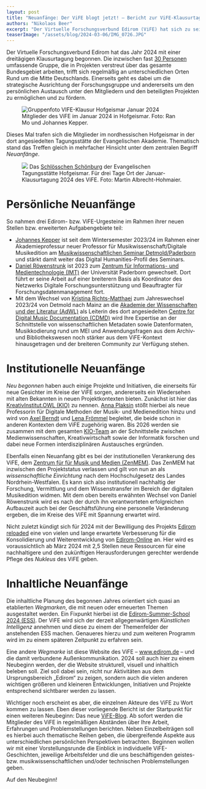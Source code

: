 ```yaml
---
layout: post
title: "Neuanfänge: Der ViFE blogt jetzt! – Bericht zur ViFE-Klausurtagung Ende Januar 2024"
authors: "Nikolaos Beer"
excerpt: "Der Virtuelle Forschungsverbund Edirom (ViFE) hat sich zu seiner regelmäßigen Klausurtagung getroffen. Diesmal fand das Treffen im Kontext personeller, institutioneller und inhaltlicher Neuanfänge statt. Dieser erste Blog-Beitrag des neuen ViFE-Blogs – ein Neuanfang – berichtet davon."
teaserImage: "/assets/blog/2024-03-06/IMG_0726.JPG"
---
```


Der Virtuelle Forschungsverbund Edirom hat das Jahr 2024 mit einer dreitägigen Klausurtagung begonnen. Die inzwischen fast [30 Personen](https://edirom.de/team.html "Das ViFE-Team") umfassende Gruppe, die in Projekten verstreut über das gesamte Bundesgebiet arbeiten, trifft sich regelmäßig an unterschiedlichen Orten Rund um die Mitte Deutschlands. Einerseits geht es dabei um die strategische Ausrichtung der Forschungsgruppe und andererseits um den persönlichen Austausch unter den Mitgliedern und den beteiligten Projekten zu ermöglichen und zu fördern.

<figure>
<img src="{{site.url}}/assets/blog/2024-03-06/IMG_1965.jpg" alt="Gruppenfoto VIFE-Klausur Hofgeismar Januar 2024"/>
<figurecaption>Mitglieder des ViFE im Januar 2024 in Hofgeismar. Foto: Ran Mo und Johannes Kepper.</figurecaption>
</figure>

Dieses Mal trafen sich die Mitglieder im nordhessischen Hofgeismar in der dort angesiedelten Tagungsstätte der Evangelischen Akademie. Thematisch stand das Treffen gleich in mehrfacher Hinsicht unter dem zentralen Begriff *Neuanfänge*.

<figure>
<img src="{{site.url}}/assets/blog/2024-03-06/IMG_0730.JPG"/>
<figurecaption>Das <a href="https://de.wikipedia.org/w/index.php?title=Schlösschen_Schönburg&oldid=237787162" alt="Schlösschen Schönburg">Schlösschen Schönburg</a> der Evangelischen Tagungsstätte Hofgeismar. Für drei Tage Ort der Januar-Klausurtagung 2024 des ViFE. Foto: Martin Albrecht-Hohmaier.</figurecaption>
</figure>

# Persönliche Neuanfänge
 So nahmen drei Edirom- bzw. ViFE-Urgesteine im Rahmen ihrer neuen Stellen bzw. erweiterten Aufgabengebiete teil:

- [Johannes Kepper](https://www.muwi-detmold-paderborn.de/personen/professorinnen-und-professoren/dr-johannes-kepper) ist seit dem Wintersemester 2023/24 im Rahmen einer Akademieprofessur neuer Professor für Musikwissenschaft/Digitale Musikedition am [Musikwissenschaftlichen Seminar Detmold/Paderborn](https://www.muwi-detmold-paderborn.de) und stärkt damit weiter das Digital Humanities-Profil des Seminars.
- [Daniel Röwenstrunk](https://www.uni-paderborn.de/person/439) ist 2023 zum [Zentrum für Informations- und Medientechnologie (IMT)](https://imt.uni-paderborn.de) der Universität Paderborn gewechselt. Dort führt er seine Arbeit auf einer breiterern Basis als Koordinator des Netzwerks Digitale Forschungsunterstützung und Beauftragter für Forschungsdatenmanagement fort.
-  Mit dem Wechsel von [Kristina Richts-Matthaei](https://www.adwmainz.de/mitarbeiterinnen/profil/dr-kristina-richts-matthaei.html) zum Jahreswechsel 2023/24 von Detmold nach Mainz an die [Akademie der Wissenschaften und der Literatur (AdWL)](https://www.adwmainz.de) als Leiterin des dort angesiedelten [Centre for Digital Music Documentation (CDMD)](https://cdmd.adwmainz.de) wird Ihre Expertise an der Schnittstelle von wissenschaftlichen Metadaten sowie Datenformaten, Musikkodierung rund um MEI und Anwendungsfragen aus dem Archiv- und Bibliothekswesen noch stärker aus dem ViFE-Kontext hinausgetragen und der breiteren Community zur Verfügung stehen.

# Institutionelle Neuanfänge
*Neu begonnen* haben auch einige Projekte und Initiativen, die einerseits für neue Gesichter im Kreise der ViFE sorgen, andererseits ein Wiedersehen mit alten Bekannten in neuen Projektkontexten bieten. Zunächst ist hier das [KreativInstitut.OWL (KIO)](https://kreativ.institute) zu nennen. [Anna Plaksin](https://kreativ.institute/de/ueber-kio/team/anna-plaksin) stößt hierbei als neue Professorin für Digitale Methoden der Musik- und Medienedition hinzu und wird von [Axel Berndt](https://kreativ.institute/de/ueber-kio/team/axel-berndt) und [Lena Frömmel](https://kreativ.institute/de/ueber-kio/team/lena-froemmel) begleitet, die beide schon in anderen Kontexten dem ViFE zugehörig waren. Bis 2026 werden sie zusammen mit dem gesamten [KIO-Team](https://kreativ.institute/de/ueber-kio/team) an der Schnittstelle zwischen Medienwissenschaften, Kreativwirtschaft sowie der Informatik forschen und dabei neue Formen interdisziplinären Austausches ergründen.

Ebenfalls einen Neuanfang gibt es bei der institutionellen Verankerung des ViFE, dem [Zentrum für für Musik und Medien (ZenMEM)](https://zenmem.de). Das ZenMEM hat inzwischen den Projektstatus verlassen und gilt von nun an als *wissenschaftliche Einrichtung* nach dem Hochschulgesetz des Landes Nordrhein-Westfalen. Es kann sich also institutionell nachhaltig der Forschung, Vermittlung und dem Wissenstransfer im Bereich der digitalen Musikedition widmen. Mit dem oben bereits erwähnten Wechsel von Daniel Röwenstrunk wird es nach der durch ihn verantworteten erfolgreichen Aufbauzeit auch bei der Geschäftsführung eine personelle Veränderung ergeben, die im Kreise des ViFE mit Spannung erwartet wird.

Nicht zuletzt kündigt sich für 2024 mit der Bewilligung des Projekts [Edirom reloaded](https://gepris.dfg.de/gepris/projekt/528827243?context=projekt&task=showDetail&id=528827243&) eine von vielen und lange erwartete Verbesserung für die Konsolidierung und Weiterentwicklung von [Edirom-Online](https://github.com/Edirom/Edirom-Online) an. Hier wird es voraussichtlich ab März 2024 mit 2,5 Stellen neue Ressourcen für eine nachhaltigere und den zukünftigen Herausforderungen gerechter werdende Pflege des *Nukleus* des ViFE geben.

# Inhaltliche Neuanfänge
Die inhaltliche Planung des begonnen Jahres orientiert sich quasi an etablierten *Wegmarken*, die mit neuen oder erneuerten Themen ausgestaltet werden. Ein Fixpunkt hierbei ist die [Edirom-Summer-School 2024 (ESS)](https://ess.upb.de/2023/10/24/save-the-date-2024.html). Der ViFE wird sich der derzeit allgegenwärtigen *Künstlichen Intelligenz* annehmen und diese zu einem der Themenfelder der anstehenden ESS machen. Genaueres hierzu und zum weiteren Programm wird im zu einem späteren Zeitpunkt zu erfahren sein.

Eine andere *Wegmarke* ist diese Website des ViFE – www.edirom.de – und die damit verbundene Außenkommunikation. 2024 soll auch hier zu einem Neubeginn werden, der die Website strukturell, visuell und inhaltlich beleben soll. Ziel soll dabei sein, nicht nur Aktivitäten aus dem Ursprungsbereich „Edirom“ zu zeigen, sondern auch die vielen anderen wichtigen größeren und kleineren Entwicklungen, Initiativen und Projekte entsprechend sichtbarer werden zu lassen.

Wichtiger noch erscheint es aber, die einzelnen Akteure des ViFE zu Wort kommen zu lassen. Eben dieser vorliegende Bericht ist der Startpunkt für einen weiteren Neubeginn: Das neue [ViFE-Blog](https://edirom.de/blog.html). Ab sofort werden die Mitglieder des ViFE in regelmäßigen Abständen über Ihre Arbeit, Erfahrungen und Problemstellungen berichten. Neben Einzelbeiträgen soll es hierbei auch thematische Reihen geben, die übergreifende Aspekte aus unterschiedlichen persönlichen Perspektiven betrachten. Beginnen wollen wir mit einer Vorstellungsrunde die Einblick in individuelle ViFE-Geschichten,  jeweilige Arbeitsfelder und die uns beschäftigenden geistes- bzw. musikwissenschaftlichen und/oder technischen Problemstellungen geben.

Auf den Neubeginn!

